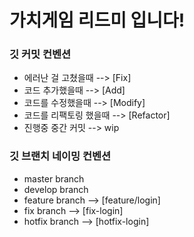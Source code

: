 # 가치게임 리드미 입니다!

### 깃 커밋 컨벤션

-   에러난 걸 고쳤을때 --> [Fix]
-   코드 추가했을때 --> [Add]
-   코드를 수정했을때 --> [Modify]
-   코드를 리팩토링 했을때 --> [Refactor]
-   진행중 중간 커밋 --> wip

### 깃 브랜치 네이밍 컨벤션

-   master branch
-   develop branch
-   feature branch --> [feature/login]
-   fix branch --> [fix-login]
-   hotfix branch --> [hotfix-login]
